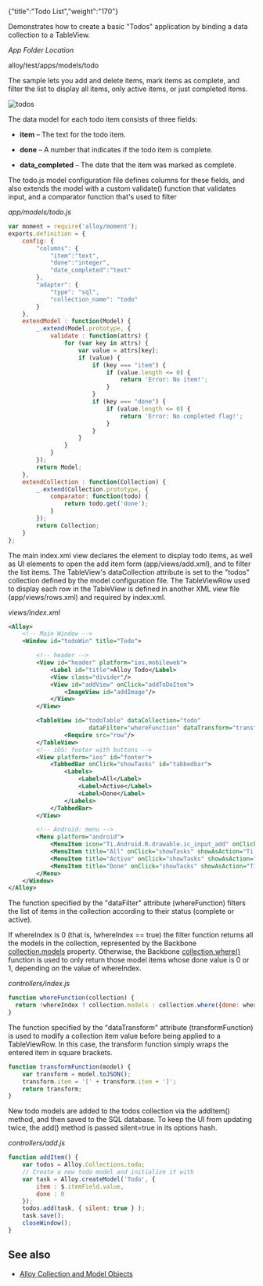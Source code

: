 {"title":"Todo List","weight":"170"}

Demonstrates how to create a basic "Todos" application by binding a data collection to a TableView.

*App Folder Location*

alloy/test/apps/models/todo

The sample lets you add and delete items, mark items as complete, and filter the list to display all items, only active items, or just completed items.

![todos](/Images/appc/download/attachments/41845733/todos.png)

The data model for each todo item consists of three fields:

* **item** – The text for the todo item.

* **done** – A number that indicates if the todo item is complete.

* **data\_completed** – The date that the item was marked as complete.

The todo.js model configuration file defines columns for these fields, and also extends the model with a custom validate() function that validates input, and a comparator function that's used to filter

*app/models/todo.js*

```javascript
var moment = require('alloy/moment');
exports.definition = {
    config: {
        "columns": {
            "item":"text",
            "done":"integer",
            "date_completed":"text"
        },
        "adapter": {
            "type": "sql",
            "collection_name": "todo"
        }
    },
    extendModel : function(Model) {
        _.extend(Model.prototype, {
            validate : function(attrs) {
                for (var key in attrs) {
                    var value = attrs[key];
                    if (value) {
                        if (key === "item") {
                            if (value.length <= 0) {
                                return 'Error: No item!';
                            }
                        }
                        if (key === "done") {
                            if (value.length <= 0) {
                                return 'Error: No completed flag!';
                            }
                        }
                    }
                }
            }
        });
        return Model;
    },
    extendCollection : function(Collection) {
        _.extend(Collection.prototype, {
            comparator: function(todo) {
                return todo.get('done');
            }
        });
        return Collection;
    }
};
```

The main index.xml view declares the <TableView> element to display todo items, as well as UI elements to open the add item form (app/views/add.xml), and to filter the list items. The TableView's dataCollection attribute is set to the "todos" collection defined by the model configuration file. The TableViewRow used to display each row in the TableView is defined in another XML view file (app/views/rows.xml) and required by index.xml.

*views/index.xml*

```xml
<Alloy>
    <!-- Main Window -->
    <Window id="todoWin" title="Todo">

        <!-- header -->
        <View id="header" platform="ios,mobileweb">
            <Label id="title">Alloy Todo</Label>
            <View class="divider"/>
            <View id="addView" onClick="addToDoItem">
                <ImageView id="addImage"/>
            </View>
        </View>

        <TableView id="todoTable" dataCollection="todo"
                       dataFilter="whereFunction" dataTransform="transformFunction">
                <Require src="row"/>
        </TableView>
        <!-- iOS: footer with buttons -->
        <View platform="ios" id="footer">
            <TabbedBar onClick="showTasks" id="tabbedbar">
                <Labels>
                    <Label>All</Label>
                    <Label>Active</Label>
                    <Label>Done</Label>
                </Labels>
            </TabbedBar>
        </View>

        <!-- Android: menu -->
        <Menu platform="android">
            <MenuItem icon="Ti.Android.R.drawable.ic_input_add" onClick="addToDoItem" showAsAction="Ti.Android.SHOW_AS_ACTION_ALWAYS"/>
            <MenuItem title="All" onClick="showTasks" showAsAction="Ti.Android.SHOW_AS_ACTION_NEVER"/>
            <MenuItem title="Active" onClick="showTasks" showAsAction="Ti.Android.SHOW_AS_ACTION_NEVER"/>
            <MenuItem title="Done" onClick="showTasks" showAsAction="Ti.Android.SHOW_AS_ACTION_NEVER"/>
        </Menu>
    </Window>
</Alloy>
```

The function specified by the "dataFilter" attribute (whereFunction) filters the list of items in the collection according to their status (complete or active).

If whereIndex is 0 (that is, !whereIndex == true) the filter function returns all the models in the collection, represented by the Backbone [collection.models](http://backbonejs.org/#Collection-models) property. Otherwise, the Backbone [collection.where()](http://backbonejs.org/#Collection-where) function is used to only return those model items whose done value is 0 or 1, depending on the value of whereIndex.

*controllers/index.js*

```javascript
function whereFunction(collection) {
  return !whereIndex ? collection.models : collection.where({done: whereIndex === 1 ? 0 : 1 });
}
```

The function specified by the "dataTransform" attribute (transformFunction) is used to modify a collection item value before being applied to a TableViewRow. In this case, the transform function simply wraps the entered item in square brackets.

```javascript
function transformFunction(model) {
    var transform = model.toJSON();
    transform.item = '[' + transform.item + ']';
    return transform;
}
```

New todo models are added to the todos collection via the addItem() method, and then saved to the SQL database. To keep the UI from updating twice, the add() method is passed silent=true in its options hash.

*controllers/add.js*

```javascript
function addItem() {
    var todos = Alloy.Collections.todo;
    // Create a new todo model and initialize it with
    var task = Alloy.createModel('Todo', {
        item : $.itemField.value,
        done : 0
    });
    todos.add(task, { silent: true } );
    task.save();
    closeWindow();
}
```

## See also

* [Alloy Collection and Model Objects](/docs/appc/Alloy_Framework/Alloy_Guide/Alloy_Models/Alloy_Collection_and_Model_Objects/)
